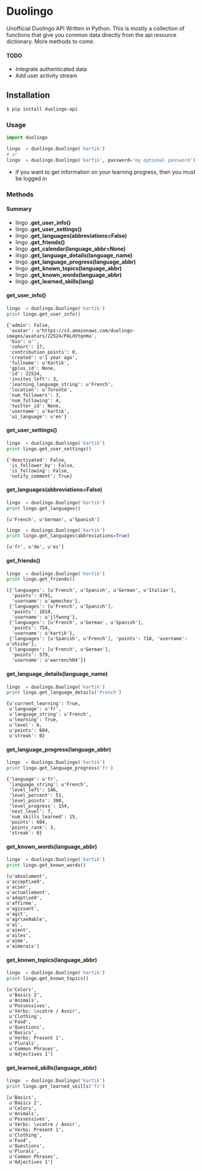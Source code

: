 # Duolingo


Unofficial Duolingo API Written in Python. This is mostly a collection of functions that give you common data
directly from the api resource dictionary. More methods to come.


#### TODO

- Integrate authenticated data
- Add user activity stream


## Installation

```sh
$ pip install duolingo-api
```


### Usage


```py
import duolingo

lingo  = duolingo.Duolingo('kartik')
# or
lingo  = duolingo.Duolingo('kartik', password='my optional password')
```

- if you want to get information on your learning progress, then you must be logged in


### Methods


#### Summary

- lingo **.get_user_info()**
- lingo **.get_user_settings()**
- lingo **.get_languages(abbreviations=False)**
- lingo **.get_friends()**
- lingo **.get_calendar(language_abbr=None)**
- lingo **.get_language_details(language_name)**
- lingo **.get_language_progress(language_abbr)**
- lingo **.get_known_topics(language_abbr)**
- lingo **.get_known_words(language_abbr)**
- lingo **.get_learned_skills(lang)**


#### get_user_info()

```py
lingo  = duolingo.Duolingo('kartik')
print lingo.get_user_info()
```

```
{'admin': False,
 'avatar': u'https://s3.amazonaws.com/duolingo-images/avatars/22524/PALdVtqnHa',
 'bio': u'',
 'cohort': 17,
 'contribution_points': 0,
 'created': u'1 year ago',
 'fullname': u'Kartik',
 'gplus_id': None,
 'id': 22524,
 'invites_left': 3,
 'learning_language_string': u'French',
 'location': u'Toronto',
 'num_followers': 3,
 'num_following': 4,
 'twitter_id': None,
 'username': u'kartik',
 'ui_language': u'en'}
```

#### get_user_settings()

```py
lingo  = duolingo.Duolingo('kartik')
print lingo.get_user_settings()
```

```
{'deactivated': False,
 'is_follower_by': False,
 'is_following': False,
 'notify_comment': True}
```

#### get_languages(abbreviations=False)

```py
lingo  = duolingo.Duolingo('kartik')
print lingo.get_languages()
```

```
[u'French', u'German', u'Spanish']
```

```py
lingo  = duolingo.Duolingo('kartik')
print lingo.get_languages(abbreviations=True)
```

```
[u'fr', u'de', u'es']
```

#### get_friends()

```py
lingo  = duolingo.Duolingo('kartik')
print lingo.get_friends()
```

```
[{'languages': [u'French', u'Spanish', u'German', u'Italian'],
  'points': 4791,
  'username': u'apmechev'},
 {'languages': [u'French', u'Spanish'],
  'points': 1810,
  'username': u'jlfwong'},
 {'languages': [u'French', u'German', u'Spanish'],
  'points': 754,
  'username': u'kartik'},
 {'languages': [u'Spanish', u'French'], 'points': 718, 'username': u'vhisko'},
 {'languages': [u'French', u'German'],
  'points': 579,
  'username': u'warrench04'}]
```

#### get_language_details(language_name)

```py
lingo  = duolingo.Duolingo('kartik')
print lingo.get_language_details('French')
```

```
{u'current_learning': True,
 u'language': u'fr',
 u'language_string': u'French',
 u'learning': True,
 u'level': 6,
 u'points': 604,
 u'streak': 0}
```

#### get_language_progress(language_abbr)

```py
lingo  = duolingo.Duolingo('kartik')
print lingo.get_language_progress('fr')
```

```
{'language': u'fr',
 'language_string': u'French',
 'level_left': 146,
 'level_percent': 51,
 'level_points': 300,
 'level_progress': 154,
 'next_level': 7,
 'num_skills_learned': 15,
 'points': 604,
 'points_rank': 3,
 'streak': 0}
```

#### get_known_words(language_abbr)

```py
lingo  = duolingo.Duolingo('kartik')
print lingo.get_known_words()
```

```
[u'absolument',
u'accept\xe9',
u'acier',
u'actuellement',
u'adopt\xe9',
u'affirme',
u'agissant',
u'agit',
u'agr\xe9able',
u'ai',
u'aient',
u'ailes',
u'aime',
u'aimerais']
```

#### get_known_topics(language_abbr)

```py
lingo  = duolingo.Duolingo('kartik')
print lingo.get_known_topics()
```

```
[u'Colors',
 u'Basics 2',
 u'Animals',
 u'Possessives',
 u'Verbs: \xcatre / Avoir',
 u'Clothing',
 u'Food',
 u'Questions',
 u'Basics',
 u'Verbs: Present 1',
 u'Plurals',
 u'Common Phrases',
 u'Adjectives 1']
```

#### get_learned_skills(language_abbr)

```py
lingo  = duolingo.Duolingo('kartik')
print lingo.get_learned_skills('fr')
```

```
[u'Basics',
 u'Basics 2',
 u'Colors',
 u'Animals',
 u'Possessives',
 u'Verbs: \xcatre / Avoir',
 u'Verbs: Present 1',
 u'Clothing',
 u'Food',
 u'Questions',
 u'Plurals',
 u'Common Phrases',
 u'Adjectives 1']
```

